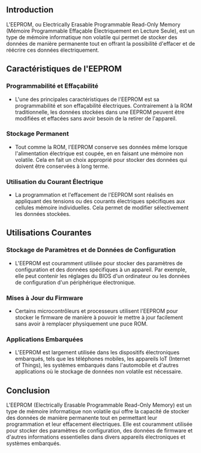 ## Introduction
L'EEPROM, ou Electrically Erasable Programmable Read-Only Memory (Mémoire Programmable Effaçable Électriquement en Lecture Seule), est un type de mémoire informatique non volatile qui permet de stocker des données de manière permanente tout en offrant la possibilité d'effacer et de réécrire ces données électriquement.

## Caractéristiques de l'EEPROM

### Programmabilité et Effaçabilité
- L'une des principales caractéristiques de l'EEPROM est sa programmabilité et son effaçabilité électriques. Contrairement à la ROM traditionnelle, les données stockées dans une EEPROM peuvent être modifiées et effacées sans avoir besoin de la retirer de l'appareil.

### Stockage Permanent
- Tout comme la ROM, l'EEPROM conserve ses données même lorsque l'alimentation électrique est coupée, en en faisant une mémoire non volatile. Cela en fait un choix approprié pour stocker des données qui doivent être conservées à long terme.

### Utilisation du Courant Électrique
- La programmation et l'effacement de l'EEPROM sont réalisés en appliquant des tensions ou des courants électriques spécifiques aux cellules mémoire individuelles. Cela permet de modifier sélectivement les données stockées.

## Utilisations Courantes

### Stockage de Paramètres et de Données de Configuration
- L'EEPROM est couramment utilisée pour stocker des paramètres de configuration et des données spécifiques à un appareil. Par exemple, elle peut contenir les réglages du BIOS d'un ordinateur ou les données de configuration d'un périphérique électronique.

### Mises à Jour du Firmware
- Certains microcontrôleurs et processeurs utilisent l'EEPROM pour stocker le firmware de manière à pouvoir le mettre à jour facilement sans avoir à remplacer physiquement une puce ROM.

### Applications Embarquées
- L'EEPROM est largement utilisée dans les dispositifs électroniques embarqués, tels que les téléphones mobiles, les appareils IoT (Internet of Things), les systèmes embarqués dans l'automobile et d'autres applications où le stockage de données non volatile est nécessaire.

## Conclusion
L'EEPROM (Electrically Erasable Programmable Read-Only Memory) est un type de mémoire informatique non volatile qui offre la capacité de stocker des données de manière permanente tout en permettant leur programmation et leur effacement électriques. Elle est couramment utilisée pour stocker des paramètres de configuration, des données de firmware et d'autres informations essentielles dans divers appareils électroniques et systèmes embarqués.